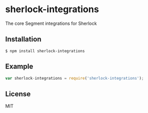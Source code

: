 
# sherlock-integrations

The core Segment integrations for Sherlock

## Installation

    $ npm install sherlock-integrations

## Example

```js
var sherlock-integrations = require('sherlock-integrations');
```

## License

MIT
